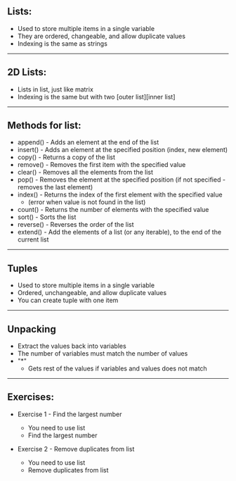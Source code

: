 Lists:
------
- Used to store multiple items in a single variable
- They are ordered, changeable, and allow duplicate values
- Indexing is the same as strings
------------------------
2D Lists:
-----------
- Lists in list, just like matrix
- Indexing is the same but with two [outer list][inner list]
------------
Methods for list:
--------------------
- append() - Adds an element at the end of the list
- insert() - Adds an element at the specified position (index, new element)
- copy() - Returns a copy of the list
- remove() - Removes the first item with the specified value
- clear() - Removes all the elements from the list
- pop() - Removes the element at the specified position (if not specified - removes the last element)
- index() - Returns the index of the first element with the specified value
  - (error when value is not found in the list)
- count() - Returns the number of elements with the specified value
- sort() - Sorts the list
- reverse() - Reverses the order of the list
- extend() - Add the elements of a list (or any iterable), to the end of the current list
-------------

Tuples
------
- Used to store multiple items in a single variable
- Ordered, unchangeable, and allow duplicate values
- You can create tuple with one item
-----------

Unpacking
---------
- Extract the values back into variables
- The number of variables must match the number of values
- "*"
  - Gets rest of the values if variables and values does not match
----------------------

Exercises:
----------

- Exercise 1 - Find the largest number
	- You need to use list
    - Find the largest number


- Exercise 2 - Remove duplicates from list
	- You need to use list
    - Remove duplicates from list
